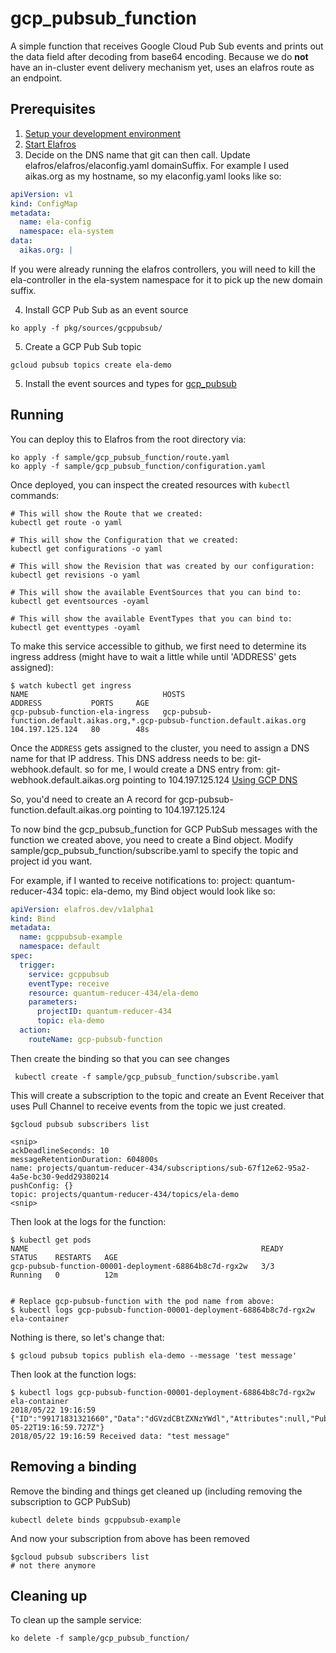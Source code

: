 # gcp_pubsub_function

A simple function that receives Google Cloud Pub Sub events and prints out the data field after decoding
from base64 encoding. Because we do **not** have an in-cluster event delivery mechanism yet, uses an
elafros route as an endpoint.

## Prerequisites

1. [Setup your development environment](../../DEVELOPMENT.md#getting-started)
2. [Start Elafros](../../README.md#start-elafros)
3. Decide on the DNS name that git can then call. Update elafros/elafros/elaconfig.yaml domainSuffix.
For example I used aikas.org as my hostname, so my elaconfig.yaml looks like so:

```yaml
apiVersion: v1
kind: ConfigMap
metadata:
  name: ela-config
  namespace: ela-system
data:
  aikas.org: |
```

If you were already running the elafros controllers, you will need to kill the ela-controller in the ela-system namespace for it to pick up the new domain suffix.

4. Install GCP Pub Sub as an event source
```shell
ko apply -f pkg/sources/gcppubsub/
```

5. Create a GCP Pub Sub topic

```shell
gcloud pubsub topics create ela-demo
```

5. Install the event sources and types for [gcp_pubsub](../gcp_pubsub/README.md)

## Running

You can deploy this to Elafros from the root directory via:
```shell
ko apply -f sample/gcp_pubsub_function/route.yaml
ko apply -f sample/gcp_pubsub_function/configuration.yaml
```

Once deployed, you can inspect the created resources with `kubectl` commands:

```shell
# This will show the Route that we created:
kubectl get route -o yaml

# This will show the Configuration that we created:
kubectl get configurations -o yaml

# This will show the Revision that was created by our configuration:
kubectl get revisions -o yaml

# This will show the available EventSources that you can bind to:
kubectl get eventsources -oyaml

# This will show the available EventTypes that you can bind to:
kubectl get eventtypes -oyaml

```

To make this service accessible to github, we first need to determine its ingress address
(might have to wait a little while until 'ADDRESS' gets assigned):
```shell
$ watch kubectl get ingress
NAME                              HOSTS                                                                           ADDRESS           PORTS     AGE
gcp-pubsub-function-ela-ingress   gcp-pubsub-function.default.aikas.org,*.gcp-pubsub-function.default.aikas.org   104.197.125.124   80        48s

```

Once the `ADDRESS` gets assigned to the cluster, you need to assign a DNS name for that IP address. This DNS address needs to be:
git-webhook.default.<domainsuffix you created> so for me, I would create a DNS entry from:
git-webhook.default.aikas.org pointing to 104.197.125.124
[Using GCP DNS](https://support.google.com/domains/answer/3290350)

So, you'd need to create an A record for gcp-pubsub-function.default.aikas.org pointing to 104.197.125.124

To now bind the gcp_pubsub_function for GCP PubSub messages with the function we created above, you need to
 create a Bind object. Modify sample/gcp_pubsub_function/subscribe.yaml to specify the topic and project id
 you want.

 For example, if I wanted to receive notifications to:
 project: quantum-reducer-434 topic: ela-demo, my Bind object would look like so:

```yaml
apiVersion: elafros.dev/v1alpha1
kind: Bind
metadata:
  name: gcppubsub-example
  namespace: default
spec:
  trigger:
    service: gcppubsub
    eventType: receive
    resource: quantum-reducer-434/ela-demo
    parameters:
      projectID: quantum-reducer-434
      topic: ela-demo
  action:
    routeName: gcp-pubsub-function
```

Then create the binding so that you can see changes

```shell
 kubectl create -f sample/gcp_pubsub_function/subscribe.yaml
```


This will create a subscription to the topic and create an Event Receiver that uses Pull Channel
to receive events from the topic we just created.

```shell
$gcloud pubsub subscribers list 

<snip>
ackDeadlineSeconds: 10
messageRetentionDuration: 604800s
name: projects/quantum-reducer-434/subscriptions/sub-67f12e62-95a2-4a5e-bc30-9edd29380214
pushConfig: {}
topic: projects/quantum-reducer-434/topics/ela-demo
<snip>

```

Then look at the logs for the function:

```shell
$ kubectl get pods
NAME                                                    READY     STATUS    RESTARTS   AGE
gcp-pubsub-function-00001-deployment-68864b8c7d-rgx2w   3/3       Running   0          12m


# Replace gcp-pubsub-function with the pod name from above:
$ kubectl logs gcp-pubsub-function-00001-deployment-68864b8c7d-rgx2w ela-container
```

Nothing is there, so let's change that:

```shell
$ gcloud pubsub topics publish ela-demo --message 'test message'
```

Then look at the function logs:

```shell
$ kubectl logs gcp-pubsub-function-00001-deployment-68864b8c7d-rgx2w ela-container
2018/05/22 19:16:59 {"ID":"99171831321660","Data":"dGVzdCBtZXNzYWdl","Attributes":null,"PublishTime":"2018-05-22T19:16:59.727Z"}
2018/05/22 19:16:59 Received data: "test message"
```

## Removing a binding

Remove the binding and things get cleaned up (including removing the subscription to GCP PubSub)

```shell
kubectl delete binds gcppubsub-example
```

And now your subscription from above has been removed
```shell
$gcloud pubsub subscribers list 
# not there anymore
```


## Cleaning up

To clean up the sample service:

```shell
ko delete -f sample/gcp_pubsub_function/
```
